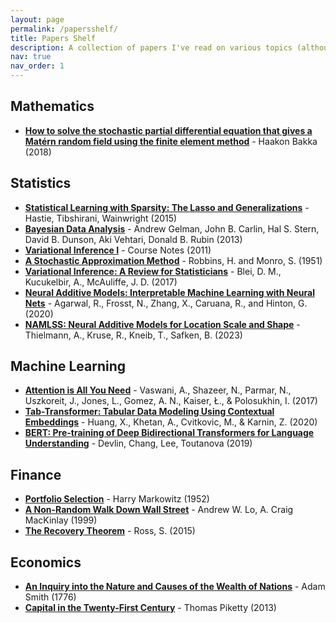 ```yaml
---
layout: page
permalink: /papersshelf/
title: Papers Shelf
description: A collection of papers I've read on various topics (although it's difficult to segregate papers into topics). Keeping an organized list of the papers I've read helps in building mental models and quickly remembering the crux of the work.
nav: true
nav_order: 1
---
```

<!-- _pages/publications.md -->
<div class="publications">

<h2>Mathematics</h2>
<ul>
  <li>
    <strong><a href="https://arxiv.org/abs/1803.03765">How to solve the stochastic partial differential equation that gives a Matérn random field using the finite element method</a></strong> - Haakon Bakka (2018)
  </li>
</ul>

<h2>Statistics</h2>
<ul>
  <li>
    <strong><a href="https://www.ime.unicamp.br/~dias/SLS.pdf">Statistical Learning with Sparsity: The Lasso and Generalizations</a></strong> - Hastie, Tibshirani, Wainwright (2015)
  </li>
  <li>
    <strong><a href="http://www.stat.columbia.edu/~gelman/book/">Bayesian Data Analysis</a></strong> - Andrew Gelman, John B. Carlin, Hal S. Stern, David B. Dunson, Aki Vehtari, Donald B. Rubin (2013)
  </li>
  <li>
    <strong><a href="https://www.cs.princeton.edu/courses/archive/fall11/cos597C/lectures/variational-inference-i.pdf">Variational Inference I</a></strong> - Course Notes (2011)
  </li>
  <li>
    <strong><a href="https://www.columbia.edu/~ww2040/8100F16/RM51.pdf">A Stochastic Approximation Method</a></strong> - Robbins, H. and Monro, S. (1951)
  </li>
  <li>
    <strong><a href="https://arxiv.org/pdf/1601.00670">Variational Inference: A Review for Statisticians</a></strong> - Blei, D. M., Kucukelbir, A., McAuliffe, J. D. (2017)
  </li>
  <li>
    <strong><a href="https://arxiv.org/abs/2004.13912">Neural Additive Models: Interpretable Machine Learning with Neural Nets</a></strong> - Agarwal, R., Frosst, N., Zhang, X., Caruana, R., and Hinton, G. (2020)
  </li>
  <li>
    <strong><a href="https://arxiv.org/abs/2301.11862">NAMLSS: Neural Additive Models for Location Scale and Shape</a></strong> - Thielmann, A., Kruse, R., Kneib, T., Safken, B. (2023)
  </li>
</ul>

<h2>Machine Learning</h2>
<ul>
  <li>
    <strong><a href="https://arxiv.org/abs/1706.03762">Attention is All You Need</a></strong> - Vaswani, A., Shazeer, N., Parmar, N., Uszkoreit, J., Jones, L., Gomez, A. N., Kaiser, Ł., & Polosukhin, I. (2017)
  </li>
  <li>
    <strong><a href="https://arxiv.org/abs/2012.06678v1">Tab-Transformer: Tabular Data Modeling Using Contextual Embeddings</a></strong> - Huang, X., Khetan, A., Cvitkovic, M., & Karnin, Z. (2020)
  </li>
  <li>
    <strong><a href="https://dl.acm.org/doi/10.1145/3292500.3330701">BERT: Pre-training of Deep Bidirectional Transformers for Language Understanding</a></strong> - Devlin, Chang, Lee, Toutanova (2019)
  </li>
</ul>

<h2>Finance</h2>
<ul>
  <li>
    <strong><a href="https://www.math.ust.hk/~maykwok/courses/ma362/07F/markowitz_JF.pdf">Portfolio Selection</a></strong> - Harry Markowitz (1952)
  </li>
  <li>
    <strong><a href="https://press.princeton.edu/books/hardcover/9780691092563/a-non-random-walk-down-wall-street">A Non-Random Walk Down Wall Street</a></strong> - Andrew W. Lo, A. Craig MacKinlay (1999)
  </li>
  <li>
    <strong><a href="https://www.jstor.org/stable/30035052">The Recovery Theorem</a></strong> - Ross, S. (2015)
  </li>
</ul>

<h2>Economics</h2>
<ul>
  <li>
    <strong><a href="https://www.gutenberg.org/ebooks/3300">An Inquiry into the Nature and Causes of the Wealth of Nations</a></strong> - Adam Smith (1776)
  </li>
  <li>
    <strong><a href="https://www.hup.harvard.edu/catalog.php?isbn=9780674430006">Capital in the Twenty-First Century</a></strong> - Thomas Piketty (2013)
  </li>
</ul>

</div>